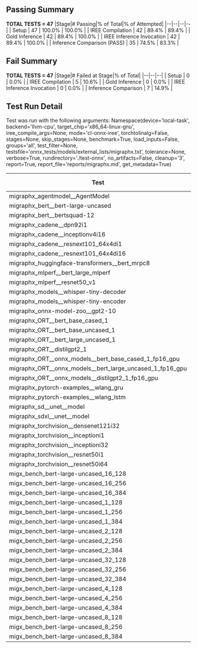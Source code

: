 ## Passing Summary

**TOTAL TESTS = 47**
|Stage|# Passing|% of Total|% of Attempted|
|--|--|--|--|
| Setup | 47 | 100.0% | 100.0% |
| IREE Compilation | 42 | 89.4% | 89.4% |
| Gold Inference | 42 | 89.4% | 100.0% |
| IREE Inference Invocation | 42 | 89.4% | 100.0% |
| Inference Comparison (PASS) | 35 | 74.5% | 83.3% |
## Fail Summary

**TOTAL TESTS = 47**
|Stage|# Failed at Stage|% of Total|
|--|--|--|
| Setup | 0 | 0.0% |
| IREE Compilation | 5 | 10.6% |
| Gold Inference | 0 | 0.0% |
| IREE Inference Invocation | 0 | 0.0% |
| Inference Comparison | 7 | 14.9% |
## Test Run Detail
Test was run with the following arguments:
Namespace(device='local-task', backend='llvm-cpu', target_chip='x86_64-linux-gnu', iree_compile_args=None, mode='cl-onnx-iree', torchtolinalg=False, stages=None, skip_stages=None, benchmark=True, load_inputs=False, groups='all', test_filter=None, testsfile='onnx_tests/models/external_lists/migraphx.txt', tolerance=None, verbose=True, rundirectory='./test-onnx', no_artifacts=False, cleanup='3', report=True, report_file='reports/migraphx.md', get_metadata=True)

| Test | Exit Status | Mean Benchmark Time (ms) | Notes |
|--|--|--|--|
| migraphx_agentmodel__AgentModel | compilation | None | |
| migraphx_bert__bert-large-uncased | PASS | 387.83387281000614 | |
| migraphx_bert__bertsquad-12 | compilation | None | |
| migraphx_cadene__dpn92i1 | PASS | 171.39712503800789 | |
| migraphx_cadene__inceptionv4i16 | PASS | 5298.793065051237 | |
| migraphx_cadene__resnext101_64x4di1 | PASS | 324.31481406092644 | |
| migraphx_cadene__resnext101_64x4di16 | PASS | 5154.7909416258335 | |
| migraphx_huggingface-transformers__bert_mrpc8 | PASS | 380.42037561535835 | |
| migraphx_mlperf__bert_large_mlperf | Numerics | 445.5364750077327 | |
| migraphx_mlperf__resnet50_v1 | PASS | 91.42287572224933 | |
| migraphx_models__whisper-tiny-decoder | PASS | 32.755330430738844 | |
| migraphx_models__whisper-tiny-encoder | Numerics | 183.99921928842863 | |
| migraphx_onnx-model-zoo__gpt2-10 | compilation | None | |
| migraphx_ORT__bert_base_cased_1 | PASS | 101.34600315775191 | |
| migraphx_ORT__bert_base_uncased_1 | PASS | 95.50344493861 | |
| migraphx_ORT__bert_large_uncased_1 | PASS | 290.44387924174464 | |
| migraphx_ORT__distilgpt2_1 | PASS | 35.10485384343327 | |
| migraphx_ORT__onnx_models__bert_base_cased_1_fp16_gpu | Numerics | 84.77515711759527 | |
| migraphx_ORT__onnx_models__bert_large_uncased_1_fp16_gpu | Numerics | 249.33681761225066 | |
| migraphx_ORT__onnx_models__distilgpt2_1_fp16_gpu | Numerics | 39.32325162545398 | |
| migraphx_pytorch-examples__wlang_gru | PASS | 82.44270044896338 | |
| migraphx_pytorch-examples__wlang_lstm | PASS | 43.74452641544243 | |
| migraphx_sd__unet__model | import_model | None | |
| migraphx_sdxl__unet__model | import_model | None | |
| migraphx_torchvision__densenet121i32 | PASS | 1673.4346747398376 | |
| migraphx_torchvision__inceptioni1 | PASS | 221.34803649451996 | |
| migraphx_torchvision__inceptioni32 | PASS | 5388.978863755862 | |
| migraphx_torchvision__resnet50i1 | PASS | 85.57554227965217 | |
| migraphx_torchvision__resnet50i64 | PASS | 5126.168099542459 | |
| migx_bench_bert-large-uncased_16_128 | PASS | 2641.8773134549456 | |
| migx_bench_bert-large-uncased_16_256 | PASS | 4073.77502694726 | |
| migx_bench_bert-large-uncased_16_384 | Numerics | 5809.752181172371 | |
| migx_bench_bert-large-uncased_1_128 | PASS | 176.96754448115826 | |
| migx_bench_bert-large-uncased_1_256 | PASS | 267.47119302550954 | |
| migx_bench_bert-large-uncased_1_384 | PASS | 369.07558639844257 | |
| migx_bench_bert-large-uncased_2_128 | PASS | 402.2397870818774 | |
| migx_bench_bert-large-uncased_2_256 | PASS | 578.1442858278751 | |
| migx_bench_bert-large-uncased_2_384 | PASS | 983.5078629354635 | |
| migx_bench_bert-large-uncased_32_128 | PASS | 5096.018403768539 | |
| migx_bench_bert-large-uncased_32_256 | PASS | 7975.894118348758 | |
| migx_bench_bert-large-uncased_32_384 | Numerics | 11607.953532288471 | |
| migx_bench_bert-large-uncased_4_128 | PASS | 714.5920830468336 | |
| migx_bench_bert-large-uncased_4_256 | PASS | 1115.769745161136 | |
| migx_bench_bert-large-uncased_4_384 | PASS | 1518.8998716572921 | |
| migx_bench_bert-large-uncased_8_128 | PASS | 1296.3580191135406 | |
| migx_bench_bert-large-uncased_8_256 | PASS | 2048.0946749448776 | |
| migx_bench_bert-large-uncased_8_384 | PASS | 3012.4890816708407 | |
